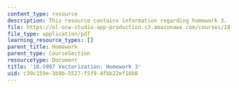 ```yaml
---
content_type: resource
description: This resource contains information regarding homework 3.
file: https://ol-ocw-studio-app-production.s3.amazonaws.com/courses/18-s997-introduction-to-matlab-programming-fall-2011/c39c159e3b9b5527f5f94fbb22ef16b8_MIT18_S997F11_Homework_3.pdf
file_type: application/pdf
learning_resource_types: []
parent_title: Homework
parent_type: CourseSection
resourcetype: Document
title: '18.S997 Vectorization: Homework 3'
uid: c39c159e-3b9b-5527-f5f9-4fbb22ef16b8
---
```

